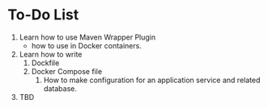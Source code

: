 # To-Do List

1. Learn how to use Maven Wrapper Plugin
   - how to use in Docker containers.
2. Learn how to write 
   1. Dockfile
   2. Docker Compose file
      1. How to make configuration for an application service and related database.
3. TBD
